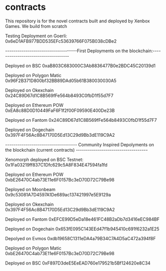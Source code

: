 # contracts
This repository is for the novel contracts built and deployed by Xenbox Games. We build from scratch

Testing Deployment on Goerli: 
0x6eD1AFB977BDD535EFc53639766F075B038cDBe2

------------------------------------First Deployments on the blockchain:------------------------------------

Deployed on BSC
0xaB803C683000C3Ab8836477B0e2BDC45C20139d1

Deployed on Polygon Matic
0x96F2B371D800bf32BB89DAd05b61B380030030A5

Deployed on Okexchain
0x24C89D67d1C8B569fFe564b8493C0fbD1f55d7F7

Deployed on Ethereum POW
0xEA8c88D0D10449FaF6F1f2f00F09590E400De23B

Deployed on Fantom
0x24C89D67d1C8B569fFe564b8493C0fbD1f55d7F7

Deployed on Dogechain
0x397F4F56Ac8B47170D5Ed13C29d9Bb3dE119C9A2


------------------------------------ Community Inspired Depolyments on the blockchain (current contracts) ------------------------------------

Xenomorph deployed on BSC Testnet: 
0x1Fa03219ff837C1Dfc629c5A8F834E47594fa1fd

Deployed on Ethereum POW
0xbE26470C4ab73E11e6F0157Bc3eD70D72C79Be98

Deployed on Moonbeam
0x9c53081A7D4597A1De689ac137421997e5E9129a

Deployed on Okexchain
0x397F4F56Ac8B47170D5Ed13C29d9Bb3dE119C9A2

Deployed on Fantom
0xEFCE99D5eDa18e461FC48B2aDb7d3416eEC984BF

Deployed on Dogechain
0x653fE095C143EEd47f1b945410c691f6232a1E25

Depolyed on Evmos
0xdb19658C1311eDA4a79B34C7A4D5aC472a394f8F

Deployed on Polygon Matic
0xbE26470C4ab73E11e6F0157Bc3eD70D72C79Be98

Deployed on BSC
0xF897D3deE5EeEAD760e179521b5Bf124620e8C34


